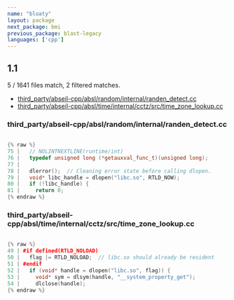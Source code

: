 ```yaml
---
name: "bloaty"
layout: package
next_package: bmi
previous_package: blast-legacy
languages: ['cpp']
---
```

## 1.1
5 / 1641 files match, 2 filtered matches.

 - [third_party/abseil-cpp/absl/random/internal/randen_detect.cc](#third_partyabseil-cppabslrandominternalranden_detectcc)
 - [third_party/abseil-cpp/absl/time/internal/cctz/src/time_zone_lookup.cc](#third_partyabseil-cppabsltimeinternalcctzsrctime_zone_lookupcc)

### third_party/abseil-cpp/absl/random/internal/randen_detect.cc

```cpp

{% raw %}
75 |   // NOLINTNEXTLINE(runtime/int)
76 |   typedef unsigned long (*getauxval_func_t)(unsigned long);
77 | 
78 |   dlerror();  // Cleaning error state before calling dlopen.
79 |   void* libc_handle = dlopen("libc.so", RTLD_NOW);
80 |   if (!libc_handle) {
81 |     return 0;
{% endraw %}

```
### third_party/abseil-cpp/absl/time/internal/cctz/src/time_zone_lookup.cc

```cpp

{% raw %}
49 | #if defined(RTLD_NOLOAD)
50 |   flag |= RTLD_NOLOAD;  // libc.so should already be resident
51 | #endif
52 |   if (void* handle = dlopen("libc.so", flag)) {
53 |     void* sym = dlsym(handle, "__system_property_get");
54 |     dlclose(handle);
{% endraw %}

```